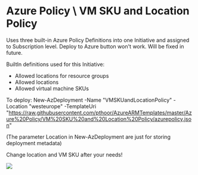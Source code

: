 # Azure Policy \ VM SKU and Location Policy

Uses three built-in Azure Policy Definitions into one Initiative and assigned to Subscription level.
Deploy to Azure button won't work. Will be fixed in future.

BuiltIn definitions used for this Initiative:
- Allowed locations for resource groups
- Allowed locations
- Allowed virtual machine SKUs

To deploy:
New-AzDeployment -Name "VMSKUandLocationPolicy" -Location "westeurope" -TemplateUri "https://raw.githubusercontent.com/pthoor/AzureARMTemplates/master/Azure%20Policy/VM%20SKU%20and%20Location%20Policy/azurepolicy.json"

(The parameter Location in New-AzDeployment are just for storing deployment metadata)

Change location and VM SKU after your needs!

<a href="https://portal.azure.com/#create/Microsoft.Template/uri/https%3A%2F%2Fraw.githubusercontent.com%2Fpthoor%2FAzureARMTemplates%2Fmaster%2FAzure%20Policy%2FVM%20SKU%20and%20Location%20Policy%2Fazurepolicy.json" alt="Deploy to Azure" target="_blank">
   <img src="http://azuredeploy.net/deploybutton.png"/>
</a>